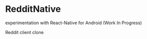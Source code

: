 # RedditNative
experimentation with React-Native for Android (Work In Progress)

Reddit client clone
